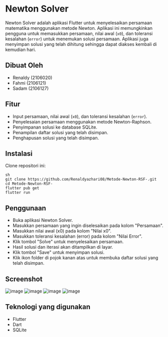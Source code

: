 # Newton Solver

Newton Solver adalah aplikasi Flutter untuk menyelesaikan persamaan matematika menggunakan metode Newton. Aplikasi ini memungkinkan pengguna untuk memasukkan persamaan, nilai awal (`x0`), dan toleransi kesalahan (`error`) untuk menemukan solusi persamaan. Aplikasi juga menyimpan solusi yang telah dihitung sehingga dapat diakses kembali di kemudian hari.

## Dibuat Oleh
- Renaldy (2106020)
- Fahmi (2106121)
- Sadam (2106127)

## Fitur
- Input persamaan, nilai awal (`x0`), dan toleransi kesalahan (`error`).
- Penyelesaian persamaan menggunakan metode Newton-Raphson.
- Penyimpanan solusi ke database SQLite.
- Penampilan daftar solusi yang telah disimpan.
- Penghapusan solusi yang telah disimpan.

## Instalasi
Clone repositori ini:
   ```
   sh
   git clone https://github.com/Renaldyazhari08/Metode-Newton-RSF-.git
   cd Metode-Newton-RSF-
   flutter pub get
   flutter run
   ```
## Penggunaan
- Buka aplikasi Newton Solver.
- Masukkan persamaan yang ingin diselesaikan pada kolom "Persamaan".
- Masukkan nilai awal (x0) pada kolom "Nilai x0".
- Masukkan toleransi kesalahan (error) pada kolom "Nilai Error".
- Klik tombol "Solve" untuk menyelesaikan persamaan.
- Hasil solusi dan iterasi akan ditampilkan di layar.
- Klik tombol "Save" untuk menyimpan solusi.
- Klik ikon folder di pojok kanan atas untuk membuka daftar solusi yang telah disimpan.

## Screenshot
![image](https://github.com/Renaldyazhari08/Metode-Newton-RSF-/assets/126949059/db965798-2f0d-4e3e-b225-a2be80775409)
![image](https://github.com/Renaldyazhari08/Metode-Newton-RSF-/assets/126949059/a3a7e820-0d67-499a-8d62-03916002b99e)
![image](https://github.com/Renaldyazhari08/Metode-Newton-RSF-/assets/126949059/016ab6d8-062f-4238-ab87-f62d3ee2d6c6)
![image](https://github.com/Renaldyazhari08/Metode-Newton-RSF-/assets/126949059/c8cd9664-c8c3-4e90-ac51-962dc557dd59)

## Teknologi yang digunakan
- Flutter
- Dart
- SQLite


